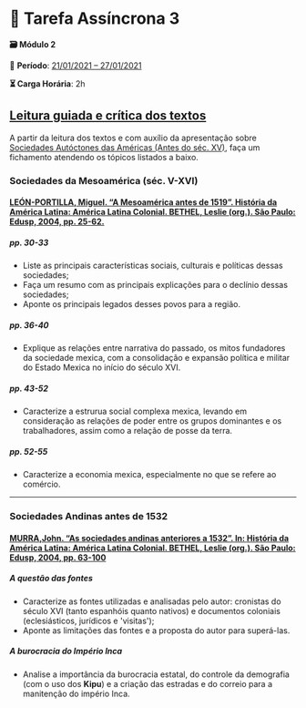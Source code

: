 # :pencil: Tarefa Assíncrona 3

**🗃️ Módulo 2**

**📅️** **Período**: <u>21/01/2021 – 27/01/2021</u>

**⏳️ Carga Horária**: 2h

## <u>Leitura guiada e crítica dos textos</u>

A partir da leitura dos textos e com auxílio da apresentação sobre [Sociedades Autóctones das Américas (Antes do séc. XV)](https://ericbrasiln.github.io/america_colonial_2020.1/), faça um fichamento atendendo os tópicos listados a baixo.

### Sociedades da Mesoamérica (séc. V-XVI)

#### [LEÓN-PORTILLA, Miguel. “A Mesoamérica antes de 1519”. **História da América Latina**: América Latina Colonial. BETHEL, Leslie (org.). São Paulo: Edusp, 2004, pp. 25-62.](../textos/mod_2/PORTILLA.pdf)

##### pp. 30-33

- Liste as principais características sociais, culturais e políticas dessas sociedades;
- Faça um resumo com as principais explicações para o declínio dessas sociedades;
- Aponte os principais legados desses povos para a região.

##### pp. 36-40

- Explique as relações entre narrativa do passado, os mitos fundadores da sociedade mexica, com a consolidação e expansão política e militar do Estado Mexica no início do século XVI.

##### pp. 43-52

- Caracterize a estrurua social complexa mexica, levando em consideração as relações de poder entre os grupos dominantes e os trabalhadores, assim como a relação de posse da terra.

##### pp. 52-55

- Caracterize a economia mexica, especialmente no que se refere ao comércio.

---

### Sociedades Andinas antes de 1532

#### [MURRA,John. “As sociedades andinas anteriores a 1532”. In: **História da América Latina**: América Latina Colonial. BETHEL, Leslie (org.). São Paulo: Edusp, 2004, pp. 63-100](../textos/mod_2/MURRA.pdf)

##### A questão das fontes

- Caracterize as fontes utilizadas e analisadas pelo autor: cronistas do século XVI (tanto espanhóis quanto nativos) e documentos coloniais (eclesiásticos, jurídicos e 'visitas');
- Aponte as limitações das fontes e a proposta do autor para superá-las.

##### A burocracia do Império Inca

- Analise a importância da burocracia estatal, do controle da demografia (com o uso dos **Kipu**) e a criação das estradas e do correio para a manitenção do império Inca.